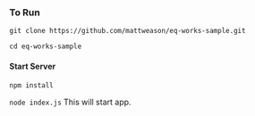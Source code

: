 ### To Run

```git clone https://github.com/mattweason/eq-works-sample.git```

```cd eq-works-sample```

#### Start Server

```npm install```

```node index.js``` This will start app.
